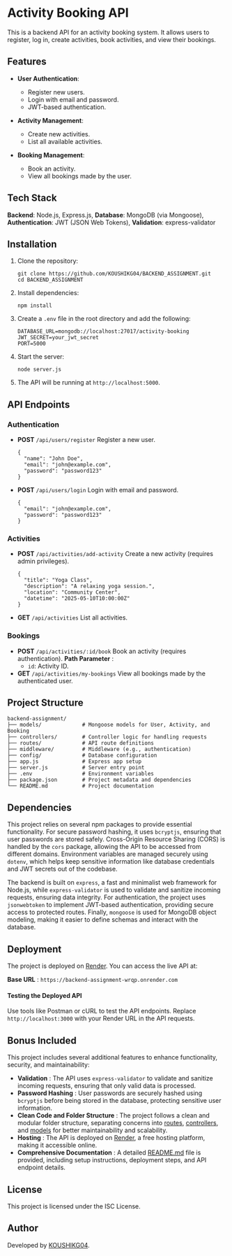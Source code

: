 # Activity Booking API

This is a backend API for an activity booking system. It allows users to register, log in, create activities, book activities, and view their bookings.

## Features

- **User Authentication**:

  - Register new users.
  - Login with email and password.
  - JWT-based authentication.
- **Activity Management**:

  - Create new activities.
  - List all available activities.
- **Booking Management**:

  - Book an activity.
  - View all bookings made by the user.

## Tech Stack

**Backend**: Node.js, Express.js, **Database**: MongoDB (via Mongoose), **Authentication**: JWT (JSON Web Tokens), **Validation**: express-validator

## Installation

1. Clone the repository:

   ```
   git clone https://github.com/KOUSHIKG04/BACKEND_ASSIGNMENT.git
   cd BACKEND_ASSIGNMENT
   ```
2. Install dependencies:

   ```
   npm install
   ```
3. Create a `.env` file in the root directory and add the following:

   ```
   DATABASE_URL=mongodb://localhost:27017/activity-booking
   JWT_SECRET=your_jwt_secret
   PORT=5000
   ```
4. Start the server:

   ```
   node server.js
   ```
5. The API will be running at `http://localhost:5000`.

## API Endpoints

### Authentication

* **POST** `/api/users/register`
  Register a new user.

  ```
  {
    "name": "John Doe",
    "email": "john@example.com",
    "password": "password123"
  }
  ```
* **POST** `/api/users/login`
  Login with email and password.

  ```
  {
    "email": "john@example.com",
    "password": "password123"
  }
  ```

### Activities

* **POST** `/api/activities/add-activity`
  Create a new activity (requires admin privileges).

  ```
  {
    "title": "Yoga Class",
    "description": "A relaxing yoga session.",
    "location": "Community Center",
    "datetime": "2025-05-10T10:00:00Z"
  }
  ```
* **GET** `/api/activities`
  List all activities.

### Bookings

* **POST** `/api/activities/:id/book`
  Book an activity (requires authentication).
  **Path Parameter** :
  * `id`: Activity ID.
* **GET** `/api/activities/my-bookings`
  View all bookings made by the authenticated user.

## Project Structure

```
backend-assignment/
├── models/             # Mongoose models for User, Activity, and Booking
├── controllers/        # Controller logic for handling requests
├── routes/             # API route definitions
├── middleware/         # Middleware (e.g., authentication)
├── config/             # Database configuration
├── app.js              # Express app setup
├── server.js           # Server entry point
├── .env                # Environment variables
├── package.json        # Project metadata and dependencies
└── README.md           # Project documentation
```

## Dependencies

This project relies on several npm packages to provide essential functionality. For secure password hashing, it uses `bcryptjs`, ensuring that user passwords are stored safely. Cross-Origin Resource Sharing (CORS) is handled by the `cors` package, allowing the API to be accessed from different domains. Environment variables are managed securely using `dotenv`, which helps keep sensitive information like database credentials and JWT secrets out of the codebase.

The backend is built on `express`, a fast and minimalist web framework for Node.js, while `express-validator` is used to validate and sanitize incoming requests, ensuring data integrity. For authentication, the project uses `jsonwebtoken` to implement JWT-based authentication, providing secure access to protected routes. Finally, `mongoose` is used for MongoDB object modeling, making it easier to define schemas and interact with the database.

## Deployment

The project is deployed on [Render](vscode-file://vscode-app/c:/Users/KOUSHIK%20G/AppData/Local/Programs/Microsoft%20VS%20Code/resources/app/out/vs/code/electron-sandbox/workbench/workbench.html). You can access the live API at:

 **Base URL** :  ` https://backend-assignment-wrqp.onrender.com `

#### Testing the Deployed API

Use tools like Postman or cURL to test the API endpoints. Replace ` http://localhost:3000 ` with your Render URL in the API requests.


## Bonus Included

This project includes several additional features to enhance functionality, security, and maintainability:

* **Validation** : The API uses `express-validator` to validate and sanitize incoming requests, ensuring that only valid data is processed.
* **Password Hashing** : User passwords are securely hashed using `bcryptjs` before being stored in the database, protecting sensitive user information.
* **Clean Code and Folder Structure** : The project follows a clean and modular folder structure, separating concerns into [routes](vscode-file://vscode-app/c:/Users/KOUSHIK%20G/AppData/Local/Programs/Microsoft%20VS%20Code/resources/app/out/vs/code/electron-sandbox/workbench/workbench.html), [controllers](vscode-file://vscode-app/c:/Users/KOUSHIK%20G/AppData/Local/Programs/Microsoft%20VS%20Code/resources/app/out/vs/code/electron-sandbox/workbench/workbench.html), and [models](vscode-file://vscode-app/c:/Users/KOUSHIK%20G/AppData/Local/Programs/Microsoft%20VS%20Code/resources/app/out/vs/code/electron-sandbox/workbench/workbench.html) for better maintainability and scalability.
* **Hosting** : The API is deployed on [Render](vscode-file://vscode-app/c:/Users/KOUSHIK%20G/AppData/Local/Programs/Microsoft%20VS%20Code/resources/app/out/vs/code/electron-sandbox/workbench/workbench.html), a free hosting platform, making it accessible online.
* **Comprehensive Documentation** : A detailed [README.md](vscode-file://vscode-app/c:/Users/KOUSHIK%20G/AppData/Local/Programs/Microsoft%20VS%20Code/resources/app/out/vs/code/electron-sandbox/workbench/workbench.html) file is provided, including setup instructions, deployment steps, and API endpoint details.

## License

This project is licensed under the ISC License.

## Author

Developed by [KOUSHIKG04](vscode-file://vscode-app/c:/Users/KOUSHIK%20G/AppData/Local/Programs/Microsoft%20VS%20Code/resources/app/out/vs/code/electron-sandbox/workbench/workbench.html).

